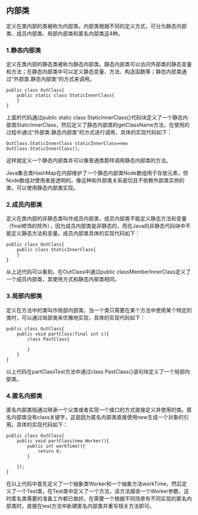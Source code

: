 ## 内部类

定义在类内部的类被称为内部类。内部类根据不同的定义方式，可分为静态内部类、成员内部类、局部内部类和匿名内部类这4种。

### 1.静态内部类

定义在类内部的静态类被称为静态内部类。静态内部类可以访问外部类的静态变量和方法；在静态内部类中可以定义静态变量、方法、构造函数等；静态内部类通过“外部类.静态内部类”的方式来调用。

```
public class OutClass{
	public static class StaticInnerClass{	
	}
}
```

上面的代码通过public static class StaticInnerClass{}代码块定义了一个静态内部类StaticInnerClass，然后定义了静态内部类的getClassName方法，在使用的过程中通过“外部类.静态内部类”的方式进行调用，具体的实现代码如下：

```
OutClass.StaticInnerClass staticInnerClass=new OutClass.StaticInnerClass();
```

这样就定义一个静态内部类并可以像普通类那样调用静态内部类的方法。

Java集合类HashMap在内部维护了一个静态内部类Node数组用于存放元素，但Node数组对使用者是透明的。像这种和外部类关系密切且不依赖外部类实例的类，可以使用静态内部类实现。

### 2.成员内部类

定义在类内部的非静态类叫作成员内部类，成员内部类不能定义静态方法和变量（final修饰的除外），因为成员内部类是非静态的，而在Java的非静态代码块中不能定义静态方法和变量。成员内部类具体的实现代码如下：

```
public class OutClass{
	public class StaticInnerClass{	
	}
}
```

从上述代码可以看到，在OutClass中通过public classMemberInnerClass定义了一个成员内部类，其使用方式和静态内部类相同。

### 3.局部内部类

定义在方法中的类叫作局部内部类。当一个类只需要在某个方法中使用某个特定的类时，可以通过局部类来优雅地实现，具体的实现代码如下：

```
public class OutClass{
	public void partClass(final int c){
		class PastClass{
	
		}
	}	
}
```

以上代码在partClassTest方法中通过class PastClass{}语句块定义了一个局部内部类。

### 4.匿名内部类

匿名内部类指通过继承一个父类或者实现一个接口的方式直接定义并使用的类。匿名内部类没有class关键字，这是因为匿名内部类直接使用new生成一个对象的引用。具体的实现代码如下：

```
public class OutClass{
	public void partClass(new Worker(){
		public int workTime(){
			return 8;
		}
	
	});	
}
```

在以上代码中首先定义了一个抽象类Worker和一个抽象方法workTime，然后定义了一个Test类，在Test类中定义了一个方法，该方法接收一个Worker参数，这时匿名类需要的准备工作都已做好。在需要一个根据不同场景有不同实现的匿名内部类时，直接在test方法中新建匿名内部类并重写相关方法即可。